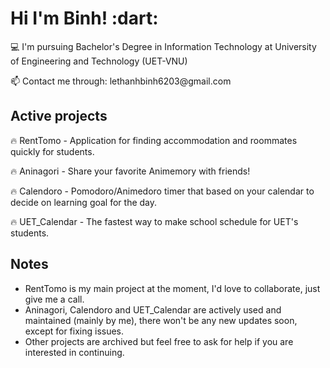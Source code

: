 <h1> Hi I'm Binh! :dart: </h1>

<p>💻 I'm pursuing Bachelor's Degree in Information Technology at University of Engineering and Technology (UET-VNU) </p>

<p>📫 Contact me through: lethanhbinh6203@gmail.com</p>

<h2> Active projects </h2>

<p>🔥 RentTomo - Application for finding accommodation and roommates quickly for students. </p>

<p>🔥 Aninagori - Share your favorite Animemory with friends!</p>

<p>🔥 Calendoro - Pomodoro/Animedoro timer that based on your calendar to decide on learning goal for the day.</p>

<p>🔥 UET_Calendar - The fastest way to make school schedule for UET's students.</p>

<h2> Notes </h2>

<ul>
  <li>RentTomo is my main project at the moment, I'd love to collaborate, just give me a call.</li>
  
  <li>Aninagori, Calendoro and UET_Calendar are actively used and maintained (mainly by me), there won't be any new updates soon, except for fixing issues.</li>
  
  <li>Other projects are archived but feel free to ask for help if you are interested in continuing.</li>
</ul>



<!-- ![HTML5](https://img.shields.io/badge/html5-%23E34F26.svg?style=for-the-badge&logo=html5&logoColor=white)
![CSS3](https://img.shields.io/badge/css3-%231572B6.svg?style=for-the-badge&logo=css3&logoColor=white)
![TailwindCSS](https://img.shields.io/badge/tailwindcss-%2338B2AC.svg?style=for-the-badge&logo=tailwind-css&logoColor=white)
![TypeScript](https://img.shields.io/badge/typescript-%23007ACC.svg?style=for-the-badge&logo=typescript&logoColor=white)
![React](https://img.shields.io/badge/react-%2320232a.svg?style=for-the-badge&logo=react&logoColor=%2361DAFB)
![Next JS](https://img.shields.io/badge/Next-black?style=for-the-badge&logo=next.js&logoColor=white)

![NodeJS](https://img.shields.io/badge/node.js-6DA55F?style=for-the-badge&logo=node.js&logoColor=white)
![Flask](https://img.shields.io/badge/flask-%23000.svg?style=for-the-badge&logo=flask&logoColor=white)
![MySQL](https://img.shields.io/badge/mysql-%2300f.svg?style=for-the-badge&logo=mysql&logoColor=white)
![MongoDB](https://img.shields.io/badge/MongoDB-%234ea94b.svg?style=for-the-badge&logo=mongodb&logoColor=white)
![Firebase](https://img.shields.io/badge/firebase-%23039BE5.svg?style=for-the-badge&logo=firebase)

![C++](https://img.shields.io/badge/c++-%2300599C.svg?style=for-the-badge&logo=c%2B%2B&logoColor=white)
![Java](https://img.shields.io/badge/java-%23ED8B00.svg?style=for-the-badge&logo=java&logoColor=white)
![Python](https://img.shields.io/badge/python-3670A0?style=for-the-badge&logo=python&logoColor=ffdd54)
![JavaScript](https://img.shields.io/badge/javascript-%23323330.svg?style=for-the-badge&logo=javascript&logoColor=%23F7DF1E)

#### Others
![Git](https://img.shields.io/badge/-Git-%23F05032?style=flat-square&logo=git&logoColor=%23ffffff)
![GitHub](https://img.shields.io/badge/-GitHub-181717?style=flat-square&logo=github) -->
